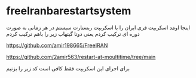 # freeIranbarestartsystem
اینجا اومد اسکریپت فری ایران را با اسکریپت ریستارت سیستم در هر زمانی به صورت دوره ای ترکیب کردم
یعنی دوتا گیتهاب زیر را باهم ترکیب کردم

https://github.com/amir198665/FreeIRAN


https://github.com/2amir563/restart-at-moultitime/tree/main

برای اجرای این اسکریپت فقط کافی است کد زیر را بزنیم



